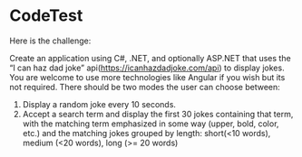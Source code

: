 # CodeTest

Here is the challenge:

Create an application using C#, .NET, and optionally ASP.NET that uses the “I can haz
dad joke” api(https://icanhazdadjoke.com/api) to display jokes. You are welcome to use
more technologies like Angular if you wish but its not required.
There should be two modes the user can choose between:
1. Display a random joke every 10 seconds.
2. Accept a search term and display the first 30 jokes containing that term, with
the matching term emphasized in some way (upper, bold, color, etc.) and the
matching jokes grouped by length: short(<10 words), medium (<20 words),
long (>= 20 words)
